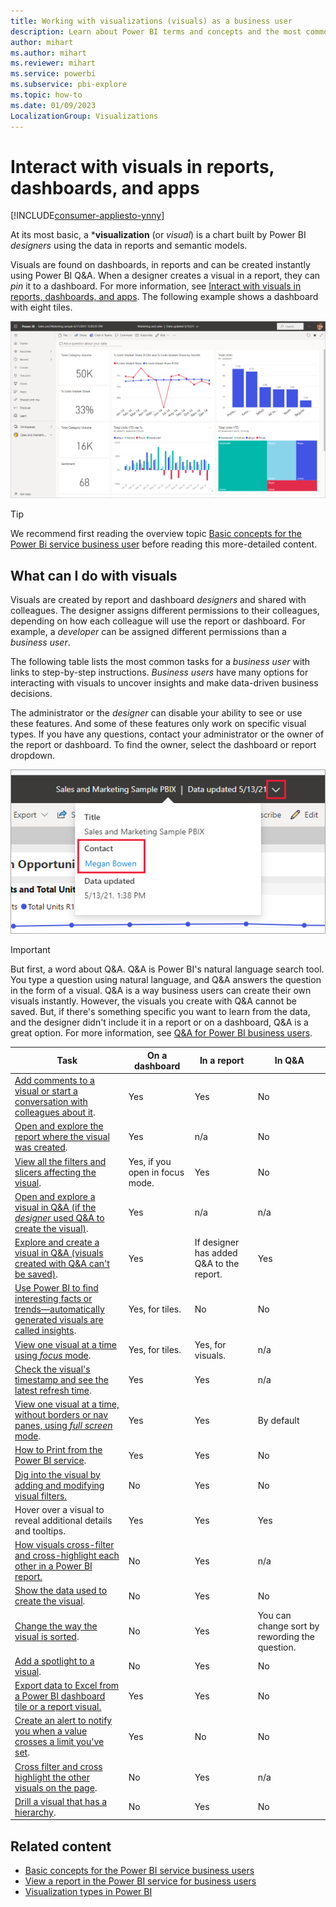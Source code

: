 ```yaml
---
title: Working with visualizations (visuals) as a business user
description: Learn about Power BI terms and concepts and the most common interactions with the visuals on dashboards, in reports, or in Q&A.
author: mihart
ms.author: mihart
ms.reviewer: mihart
ms.service: powerbi
ms.subservice: pbi-explore
ms.topic: how-to
ms.date: 01/09/2023
LocalizationGroup: Visualizations
---
```

# Interact with visuals in reports, dashboards, and apps

[!INCLUDE[consumer-appliesto-ynny](../includes/consumer-appliesto-ynny.md)]

At its most basic, a ***visualization** (or *visual*) is a chart built by Power BI *designers* using the data in reports and semantic models.

Visuals are found on dashboards, in reports and can be created instantly using Power BI Q&A. When a designer creates a visual in a report, they can *pin* it to a dashboard. For more information, see [Interact with visuals in reports, dashboards, and apps](end-user-tiles.md). The following example shows a dashboard with eight tiles.

![Screenshot of a Power BI service window showing a dashboard in the main pane.](media/end-user-visualizations/power-bi-dashboard.png)

> [!TIP]
> We recommend first reading the overview topic [Basic concepts for the Power Bi service business user](end-user-basic-concepts.md) before reading this more-detailed content.

## What can I do with visuals

Visuals are created by report and dashboard *designers* and shared with colleagues. The designer assigns different permissions to their colleagues, depending on how each colleague will use the report or dashboard. For example, a *developer* can be assigned different permissions than a *business user*.

The following table lists the most common tasks for a *business user* with links to step-by-step instructions. *Business users* have many options for interacting with visuals to uncover insights and make data-driven business decisions.  

The administrator or the *designer* can disable your ability to see or use these features. And some of these features only work on specific visual types.  If you have any questions, contact your administrator or the owner of the report or dashboard. To find the owner, select the dashboard or report dropdown.

![Screenshot of the title dropdown with the expand icon and contact name highlighted](media/end-user-visualizations/power-bi-designer.png)

> [!IMPORTANT]
> But first, a word about Q&A. Q&A is Power BI's natural language search tool. You type a question using natural language, and Q&A answers the question in the form of a visual. Q&A is a way business users can create their own visuals instantly. However, the visuals you create with Q&A cannot be saved. But, if there's something specific you want to learn from the data, and the designer didn't include it in a report or on a dashboard, Q&A is a great option. For more information, see [Q&A for Power BI business users](end-user-q-and-a.md).

|Task  |On a dashboard  |In a report  | In Q&A
|---------|---------|---------|--------|
|[Add comments to a visual or start a conversation with colleagues about it](end-user-comment.md).     |  Yes       |   Yes      |  No  |
|[Open and explore the report where the visual was created](end-user-tiles.md).     |    Yes     |   n/a      |  No |
|[View all the filters and slicers affecting the visual](end-user-report-filter.md).     |    Yes, if you open in focus mode.     |   Yes      | No |
|[Open and explore a visual in Q&A (if the *designer* used Q&A to create the visual)](end-user-q-and-a.md).     |   Yes      |   n/a      |  n/a  |
|[Explore and create a visual in Q&A (visuals created with Q&A can't be saved)](end-user-q-and-a.md).     |   Yes      |   If designer has added Q&A to the report.      |  Yes  |
|[Use Power BI to find interesting facts or trends&mdash;automatically generated visuals are called insights](end-user-insights.md).     |    Yes, for tiles.    |  No       | No   |
|[View one visual at a time using *focus* mode](end-user-focus.md).     | Yes, for tiles.        |   Yes, for visuals.      | n/a  |
|[Check the visual's timestamp and see the latest refresh time](end-user-fresh.md).     |  Yes       |    Yes     | n/a  |
|[View one visual at a time, without borders or nav panes, using *full screen* mode](end-user-focus.md).     |   Yes      |  Yes       | By default  |
|[How to Print from the Power BI service](end-user-print.md).     |  Yes       |   Yes      | No  |
|[Dig into the visual by adding and modifying visual filters.](end-user-report-filter.md)     |    No     |   Yes      | No  |
|Hover over a visual to reveal additional details and tooltips.     |    Yes     |   Yes      | Yes  |
|[How visuals cross-filter and cross-highlight each other in a Power BI report.](end-user-interactions.md)    |   No      |   Yes      | n/a  |
|[Show the data used to create the visual](end-user-show-data.md).     |  No       |   Yes      | No  |
| [Change the way the visual is sorted](end-user-change-sort.md). | No  | Yes  | You can change sort by rewording the question.  |
| [Add a spotlight to a visual](end-user-spotlight.md). | No  | Yes  |  No |
| [Export data to Excel from a Power BI dashboard tile or a report visual.](/power-bi/visuals/power-bi-visualization-export-data) | Yes | Yes | No|
| [Create an alert to notify you when a value crosses a limit you've set](end-user-alerts.md).  | Yes  | No  | No |
| [Cross filter and cross highlight the other visuals on the page](end-user-report-filter.md).  | No      | Yes  | n/a |
| [Drill a visual that has a hierarchy](end-user-drill.md).  | No  | Yes   | No |

## Related content

- [Basic concepts for the Power BI service business users](end-user-basic-concepts.md)
- [View a report in the Power BI service for business users](end-user-report-open.md)
- [Visualization types in Power BI](../visuals/power-bi-visualization-types-for-reports-and-q-and-a.md)